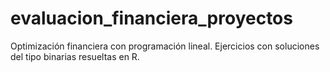 # evaluacion_financiera_proyectos
Optimización financiera con programación lineal. Ejercicios con soluciones del tipo binarias resueltas en R.
